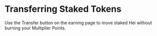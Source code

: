 # Transferring Staked Tokens

Use the Transfer button on the earning page to move staked Hei without burning your Multiplier Points.
